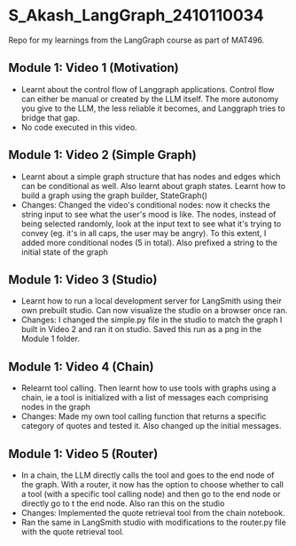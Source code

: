 # S_Akash_LangGraph_2410110034
Repo for my learnings from the LangGraph course as part of MAT496.

## Module 1: Video 1 (Motivation)
- Learnt about the control flow of Langgraph applications. Control flow can either be manual or created by the LLM itself. The more autonomy you give to the LLM, the less reliable it becomes, and Langgraph tries to bridge that gap. 
- No code executed in this video.

## Module 1: Video 2 (Simple Graph)
- Learnt about a simple graph structure that has nodes and edges which can be conditional as well. Also learnt about graph states. Learnt how to build a graph using the graph builder, StateGraph()
- Changes: Changed the video's conditional nodes: now it checks the string input to see what the user's mood is like. The nodes, instead of being selected randomly, look at the input text to see what it's trying to convey (eg. it's in all caps, the user may be angry). To this extent, I added more conditional nodes (5 in total). Also prefixed a string to the initial state of the graph

## Module 1: Video 3 (Studio)
- Learnt how to run a local development server for LangSmith using their own prebuilt studio. Can now visualize the studio on a browser once ran.
- Changes: I changed the simple.py file in the studio to match the graph I built in Video 2 and ran it on studio. Saved this run as a png in the Module 1 folder.

## Module 1: Video 4 (Chain)
- Relearnt tool calling. Then learnt how to use tools with graphs using a chain, ie a tool is initialized with a list of messages each comprising nodes in the graph 
- Changes: Made my own tool calling function that returns a specific category of quotes and tested it. Also changed up the initial messages. 

## Module 1: Video 5 (Router)
- In a chain, the LLM directly calls the tool and goes to the end node of the graph. With a router, it now has the option to choose whether to call a tool (with a specific tool calling node) and then go to the end node or directly go to t the end node. Also ran this on the studio
- Changes: Implemented the quote retrieval tool from the chain notebook. 
- Ran the same in LangSmith studio with modifications to the router.py file with the quote retrieval tool.
